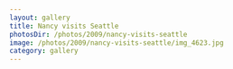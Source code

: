 ```yaml
---
layout: gallery
title: Nancy visits Seattle
photosDir: /photos/2009/nancy-visits-seattle
image: /photos/2009/nancy-visits-seattle/img_4623.jpg
category: gallery
---
```

